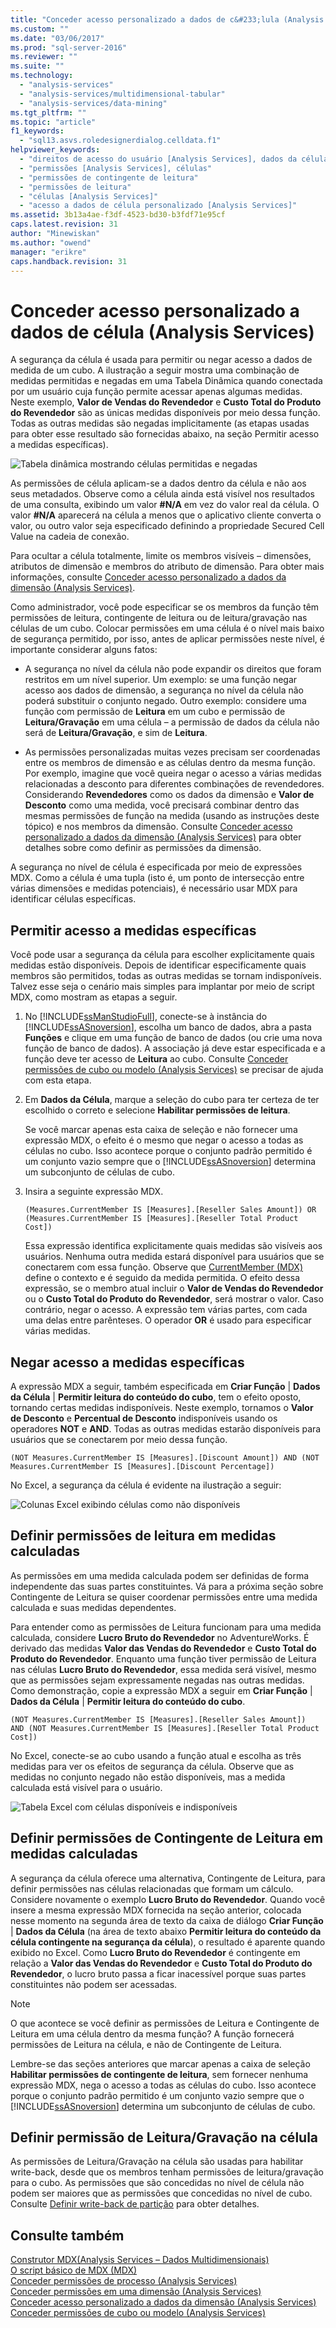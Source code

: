 ```yaml
---
title: "Conceder acesso personalizado a dados de c&#233;lula (Analysis Services) | Microsoft Docs"
ms.custom: ""
ms.date: "03/06/2017"
ms.prod: "sql-server-2016"
ms.reviewer: ""
ms.suite: ""
ms.technology: 
  - "analysis-services"
  - "analysis-services/multidimensional-tabular"
  - "analysis-services/data-mining"
ms.tgt_pltfrm: ""
ms.topic: "article"
f1_keywords: 
  - "sql13.asvs.roledesignerdialog.celldata.f1"
helpviewer_keywords: 
  - "direitos de acesso do usuário [Analysis Services], dados da célula"
  - "permissões [Analysis Services], células"
  - "permissões de contingente de leitura"
  - "permissões de leitura"
  - "células [Analysis Services]"
  - "acesso a dados de célula personalizado [Analysis Services]"
ms.assetid: 3b13a4ae-f3df-4523-bd30-b3fdf71e95cf
caps.latest.revision: 31
author: "Minewiskan"
ms.author: "owend"
manager: "erikre"
caps.handback.revision: 31
---
```

# Conceder acesso personalizado a dados de c&#233;lula (Analysis Services)
  A segurança da célula é usada para permitir ou negar acesso a dados de medida de um cubo. A ilustração a seguir mostra uma combinação de medidas permitidas e negadas em uma Tabela Dinâmica quando conectada por um usuário cuja função permite acessar apenas algumas medidas. Neste exemplo, **Valor de Vendas do Revendedor** e **Custo Total do Produto do Revendedor** são as únicas medidas disponíveis por meio dessa função. Todas as outras medidas são negadas implicitamente (as etapas usadas para obter esse resultado são fornecidas abaixo, na seção Permitir acesso a medidas específicas).  
  
 ![Tabela dinâmica mostrando células permitidas e negadas](../../analysis-services/multidimensional-models/media/ssas-permscellsallowed.png "Tabela dinâmica mostrando células permitidas e negadas")  
  
 As permissões de célula aplicam-se a dados dentro da célula e não aos seus metadados. Observe como a célula ainda está visível nos resultados de uma consulta, exibindo um valor **#N/A** em vez do valor real da célula. O valor **#N/A** aparecerá na célula a menos que o aplicativo cliente converta o valor, ou outro valor seja especificado definindo a propriedade Secured Cell Value na cadeia de conexão.  
  
 Para ocultar a célula totalmente, limite os membros visíveis – dimensões, atributos de dimensão e membros do atributo de dimensão. Para obter mais informações, consulte [Conceder acesso personalizado a dados da dimensão &#40;Analysis Services&#41;](../../analysis-services/multidimensional-models/grant-custom-access-to-dimension-data-analysis-services.md).  
  
 Como administrador, você pode especificar se os membros da função têm permissões de leitura, contingente de leitura ou de leitura/gravação nas células de um cubo. Colocar permissões em uma célula é o nível mais baixo de segurança permitido, por isso, antes de aplicar permissões neste nível, é importante considerar alguns fatos:  
  
-   A segurança no nível da célula não pode expandir os direitos que foram restritos em um nível superior. Um exemplo: se uma função negar acesso aos dados de dimensão, a segurança no nível da célula não poderá substituir o conjunto negado. Outro exemplo: considere uma função com permissão de **Leitura** em um cubo e permissão de **Leitura/Gravação** em uma célula – a permissão de dados da célula não será de **Leitura/Gravação**, e sim de **Leitura**.  
  
-   As permissões personalizadas muitas vezes precisam ser coordenadas entre os membros de dimensão e as células dentro da mesma função. Por exemplo, imagine que você queira negar o acesso a várias medidas relacionadas a desconto para diferentes combinações de revendedores. Considerando **Revendedores** como os dados da dimensão e **Valor de Desconto** como uma medida, você precisará combinar dentro das mesmas permissões de função na medida (usando as instruções deste tópico) e nos membros da dimensão. Consulte [Conceder acesso personalizado a dados da dimensão &#40;Analysis Services&#41;](../../analysis-services/multidimensional-models/grant-custom-access-to-dimension-data-analysis-services.md) para obter detalhes sobre como definir as permissões da dimensão.  
  
 A segurança no nível de célula é especificada por meio de expressões MDX. Como a célula é uma tupla (isto é, um ponto de intersecção entre várias dimensões e medidas potenciais), é necessário usar MDX para identificar células específicas.  
  
## Permitir acesso a medidas específicas  
 Você pode usar a segurança da célula para escolher explicitamente quais medidas estão disponíveis. Depois de identificar especificamente quais membros são permitidos, todas as outras medidas se tornam indisponíveis. Talvez esse seja o cenário mais simples para implantar por meio de script MDX, como mostram as etapas a seguir.  
  
1.  No [!INCLUDE[ssManStudioFull](../../includes/ssmanstudiofull-md.md)], conecte-se à instância do [!INCLUDE[ssASnoversion](../../includes/ssasnoversion-md.md)], escolha um banco de dados, abra a pasta **Funções** e clique em uma função de banco de dados (ou crie uma nova função de banco de dados). A associação já deve estar especificada e a função deve ter acesso de **Leitura** ao cubo. Consulte [Conceder permissões de cubo ou modelo &#40;Analysis Services&#41;](../../analysis-services/multidimensional-models/grant-cube-or-model-permissions-analysis-services.md) se precisar de ajuda com esta etapa.  
  
2.  Em **Dados da Célula**, marque a seleção do cubo para ter certeza de ter escolhido o correto e selecione **Habilitar permissões de leitura**.  
  
     Se você marcar apenas esta caixa de seleção e não fornecer uma expressão MDX, o efeito é o mesmo que negar o acesso a todas as células no cubo. Isso acontece porque o conjunto padrão permitido é um conjunto vazio sempre que o [!INCLUDE[ssASnoversion](../../includes/ssasnoversion-md.md)] determina um subconjunto de células de cubo.  
  
3.  Insira a seguinte expressão MDX.  
  
    ```  
    (Measures.CurrentMember IS [Measures].[Reseller Sales Amount]) OR (Measures.CurrentMember IS [Measures].[Reseller Total Product Cost])  
    ```  
  
     Essa expressão identifica explicitamente quais medidas são visíveis aos usuários. Nenhuma outra medida estará disponível para usuários que se conectarem com essa função. Observe que [CurrentMember &#40;MDX&#41;](../../mdx/currentmember-mdx.md) define o contexto e é seguido da medida permitida. O efeito dessa expressão, se o membro atual incluir o **Valor de Vendas do Revendedor** ou o **Custo Total do Produto do Revendedor**, será mostrar o valor. Caso contrário, negar o acesso. A expressão tem várias partes, com cada uma delas entre parênteses. O operador **OR** é usado para especificar várias medidas.  
  
## Negar acesso a medidas específicas  
 A expressão MDX a seguir, também especificada em **Criar Função** | **Dados da Célula** | **Permitir leitura do conteúdo do cubo**, tem o efeito oposto, tornando certas medidas indisponíveis. Neste exemplo, tornamos o **Valor de Desconto** e **Percentual de Desconto** indisponíveis usando os operadores **NOT** e **AND**. Todas as outras medidas estarão disponíveis para usuários que se conectarem por meio dessa função.  
  
```  
(NOT Measures.CurrentMember IS [Measures].[Discount Amount]) AND (NOT Measures.CurrentMember IS [Measures].[Discount Percentage])  
```  
  
 No Excel, a segurança da célula é evidente na ilustração a seguir:  
  
 ![Colunas Excel exibindo células como não disponíveis](../../analysis-services/multidimensional-models/media/ssas-permscellshidemeasure.png "Colunas Excel exibindo células como não disponíveis")  
  
## Definir permissões de leitura em medidas calculadas  
 As permissões em uma medida calculada podem ser definidas de forma independente das suas partes constituintes. Vá para a próxima seção sobre Contingente de Leitura se quiser coordenar permissões entre uma medida calculada e suas medidas dependentes.  
  
 Para entender como as permissões de Leitura funcionam para uma medida calculada, considere **Lucro Bruto do Revendedor** no AdventureWorks. É derivado das medidas **Valor das Vendas do Revendedor** e **Custo Total do Produto do Revendedor**. Enquanto uma função tiver permissão de Leitura nas células **Lucro Bruto do Revendedor**, essa medida será visível, mesmo que as permissões sejam expressamente negadas nas outras medidas. Como demonstração, copie a expressão MDX a seguir em **Criar Função** | **Dados da Célula** | **Permitir leitura do conteúdo do cubo**.  
  
```  
(NOT Measures.CurrentMember IS [Measures].[Reseller Sales Amount])  
AND (NOT Measures.CurrentMember IS [Measures].[Reseller Total Product Cost])  
```  
  
 No Excel, conecte-se ao cubo usando a função atual e escolha as três medidas para ver os efeitos de segurança da célula. Observe que as medidas no conjunto negado não estão disponíveis, mas a medida calculada está visível para o usuário.  
  
 ![Tabela Excel com células disponíveis e indisponíveis](../../analysis-services/multidimensional-models/media/ssas-permscalculatedcells.png "Tabela Excel com células disponíveis e indisponíveis")  
  
## Definir permissões de Contingente de Leitura em medidas calculadas  
 A segurança da célula oferece uma alternativa, Contingente de Leitura, para definir permissões nas células relacionadas que formam um cálculo. Considere novamente o exemplo **Lucro Bruto do Revendedor**. Quando você insere a mesma expressão MDX fornecida na seção anterior, colocada nesse momento na segunda área de texto da caixa de diálogo **Criar Função** | **Dados da Célula** (na área de texto abaixo **Permitir leitura do conteúdo da célula contingente na segurança da célula**), o resultado é aparente quando exibido no Excel. Como **Lucro Bruto do Revendedor** é contingente em relação a **Valor das Vendas do Revendedor** e **Custo Total do Produto do Revendedor**, o lucro bruto passa a ficar inacessível porque suas partes constituintes não podem ser acessadas.  
  
> [!NOTE]  
>  O que acontece se você definir as permissões de Leitura e Contingente de Leitura em uma célula dentro da mesma função? A função fornecerá permissões de Leitura na célula, e não de Contingente de Leitura.  
  
 Lembre-se das seções anteriores que marcar apenas a caixa de seleção **Habilitar permissões de contingente de leitura**, sem fornecer nenhuma expressão MDX, nega o acesso a todas as células do cubo. Isso acontece porque o conjunto padrão permitido é um conjunto vazio sempre que o [!INCLUDE[ssASnoversion](../../includes/ssasnoversion-md.md)] determina um subconjunto de células de cubo.  
  
## Definir permissão de Leitura/Gravação na célula  
 As permissões de Leitura/Gravação na célula são usadas para habilitar write-back, desde que os membros tenham permissões de leitura/gravação para o cubo. As permissões que são concedidas no nível de célula não podem ser maiores que as permissões que concedidas no nível de cubo. Consulte [Definir write-back de partição](../../analysis-services/multidimensional-models/set-partition-writeback.md) para obter detalhes.  
  
## Consulte também  
 [Construtor MDX&#40;Analysis Services – Dados Multidimensionais&#41;](../Topic/MDX%20Builder%20\(Analysis%20Services%20-%20Multidimensional%20Data\).md)   
 [O script básico de MDX &#40;MDX&#41;](../../analysis-services/multidimensional-models/mdx/the-basic-mdx-script-mdx.md)   
 [Conceder permissões de processo &#40;Analysis Services&#41;](../../analysis-services/multidimensional-models/grant-process-permissions-analysis-services.md)   
 [Conceder permissões em uma dimensão &#40;Analysis Services&#41;](../../analysis-services/multidimensional-models/grant-permissions-on-a-dimension-analysis-services.md)   
 [Conceder acesso personalizado a dados da dimensão &#40;Analysis Services&#41;](../../analysis-services/multidimensional-models/grant-custom-access-to-dimension-data-analysis-services.md)   
 [Conceder permissões de cubo ou modelo &#40;Analysis Services&#41;](../../analysis-services/multidimensional-models/grant-cube-or-model-permissions-analysis-services.md)  
  
  